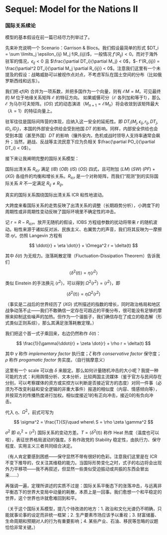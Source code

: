 # Sequel: Model for the Nations II

### 国际关系续论

模型的基本假设在前一篇已经尽力列举过了。

先来补充说明一个 Scenario：Garrison \& Blocs。我们假设最简单的形式 $DT_i = \sum \limits_j \epsilon_{ij} M_j f(R_{ij})$，一般情况 $f'(R_{ij}) < 0$。而对于海外驻军的情况，$\epsilon_{ij} < 0$ 且 $\frac{\partial DT_i}{\partial M_j} < 0$，$- f'(R_{ij}) = \frac{\partial^2 DT_i}{\partial M_j \partial R_{ij}} < 0$。注意我们这里有一个未提及的假设：战略威胁可以被视作点对点，不考虑军队在国土空间的分布（比如俄罗斯西线和远东）。

我们把 $\epsilon f(R)$ 合并为一项系数，并把多国作为一个向量，则有 $\mathcal{E} M = M$。可见最终的 $M$ 位于地缘关系矩阵 $\mathcal{E}$ 的特征方向。 如果威慑可分（$\mathcal{E}$ 各列加和等于1），那么 $\mathcal{E}$ 为马尔可夫矩阵。$(OS)$ 式的动态演进（$M_{n+1} = \mathcal{E} M_{n}$）将会收敛到该矩阵最大（$\lambda = 1$）的特征向量上。

驻军往往是国际间阵营的体现，应纳入这一安全的延拓性。即 $DT_i(M_j,\epsilon_{ij},r_{ij},DT_j,ID_i,ID_j)$，本国的外部安全供给会受到他国 $DT$ 的影响。同样，内部安全供给也会受到本国（甚至外国）$DT$ 的影响（攘外安内，危机或战时领导人支持率通常会飙升；当然，避战、反战等主流民意下应为负相关 $\frac{\partial PO_i}{\partial DT_i} < 0$）。

接下来让我阐明完整的国际关系模型：

国际出清关系 $R_{icr}$ 满足 $(IB)\ (OB)\ (IS)\ (OS)$ 四式，且可附加 $(LM)\ (SW)\ (PF)$ $+$ $(XG)$ 各组件的均衡和增长关系。$R_{icr}$ 是一个对称矩阵，而我们“观测”到的实际国际关系 $R$ 不一定满足 $R_{ij} \neq R_{ij}$。

真实的国际关系围绕国际出清关系 ICR 粘性地波动。

大跨度来看国际关系的走势反映了出清关系的调整（长期趋势分析），小跨度下的周期性或非周期性变动反映了国际环境里不确定性的冲击。

记 $r = R - R_{icr}$。放开无随机的假设，IOBS 方程组参数的扰动将带来 $r$ 的随机波动。粘性来源于诸如反对派、民族主义、右翼势力的声音，我们将其反映为一摩擦项 $\eta \dot{r}$。仿照 Langevin 方程有

$$
\ddot{r} + \eta \dot{r} + \Omega^2 r = \delta(t)
$$

其中 $\delta(t)$ 为无规力。涨落耗散定理（Fluctuation-Dissipation Theorem）告诉我们

$$
\langle \delta^2(t) \rangle = \eta \langle \dot{r}^2 \rangle
$$

类似 Einstein 的手法换元 $\langle r^2 \rangle$，可以得到 $\Omega^2 \langle r^2 \rangle = \langle \dot{r}^2 \rangle$，即

$$
\langle \delta^2(t) \rangle = \eta \Omega^2 \langle r^2 \rangle
$$

（事实是二战后的世界经历了 $(XG)$ 式所描述的指数的增长，同时政治格局和地区战争动荡不止——我们不敢确信一定存在可趋近的平衡分布，很可能没有足够的摩擦来抑制这些噪声的加热。但作为一个谐振子，我们确信存在了成立的稳态解（形式类似正则系综），那么其满足涨落耗散定理。）

我们把这个首一式子乘回来，右边仍然称作 $\delta(t)$：

$$
\frac{1}{\gamma}\ddot{r} + \zeta \dot{r} + \rho r = \delta(t)
$$

其中 $\gamma$ 称作 $implementary$ $factor$ 执行度；$\zeta$ 称作 $conservative$ $factor$ 保守度；$\rho$ 称作 $progamatic$ $factor$ 务实度。（自行揣摩意义）

这里有一个 scale 可以由 $\delta$ 来敲定。那么如何计量随机冲击的大小呢？我提一种可能的方式：利用舆情分析、文本分析，比较两国主流媒体（鉴于官方与民间存在分别，可以考察媒体的资方或实控方以判断是否接近官方的态度）对同一件事（必须为不改变利益和安全逻辑的非重大事件）报道的相似度（内容、情感倾向等），并按双方的传播热度进行加权。相似度接近1的有正向冲击，接近0的有负向冲击。

代入 $\eta$、$\Omega^2$，前式可写为

$$
\sigma^2 = \frac{T}{S}\quad  where\ S = \rho \zeta \gamma^2
$$

$\sigma^2$ 即 $\sigma^2_r = \langle r^2 \rangle$ 国际关系的变动方差。$T = \langle \delta^2(t) \rangle$ 称作 Heat 热度（温度也可以啦），表征世界格局波动的强度。$S$ 称作政党的 Stability 稳定性，由执行力、保守程度、实用主义三者共同结合决定。

（有人肯定要感到困惑——保守显然不带有很好的色彩。注意我们这里是在 ICR 不变下推导的，仅关注其维稳的能力。当国际形势变化之时，式子的右边将会出现外力平移项——我不再叙述，但显然一些类似受迫振动或共振的东西会冒出来……）

再强调一遍，定理所讲述的实质不过是：国际关系平衡态下的涨落冲击，与远离非平衡态下的世界大变局中动量的耗散，本质上是一回事。我们愈想一个和平稳定的世界，这个世界也许就愈难回到和平。

（关于这个国际关系模型，提几个待改进的地方：1. 政治和文化光谱仍不明确，只能就事论事的设定而非统一框架；2. 生产要素市场应该予以重视；3. 财富储蓄、生命周期和预期对人的行为有重要影响；4. 某些产业、石油、移民等忽略的议题恰恰非常关键。）
